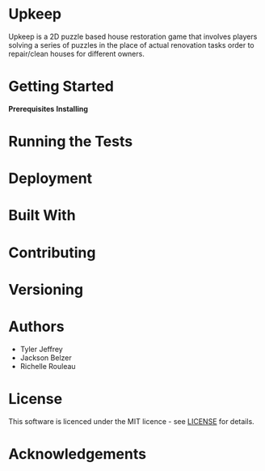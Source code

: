 # Upkeep #
Upkeep is a 2D puzzle based house restoration game that involves players solving a series of puzzles in the place of actual renovation tasks order to repair/clean houses for different owners.

# Getting Started #
**Prerequisites** 
**Installing**

# Running the Tests #

# Deployment #

# Built With #

# Contributing #

# Versioning #

# Authors #
- Tyler Jeffrey
- Jackson Belzer
- Richelle Rouleau

# License #
This software is licenced under the MIT licence - see [LICENSE](https://github.com/TJeffrey237/CS386Project/blob/deliverable4/LICENSE) for details.

# Acknowledgements #

